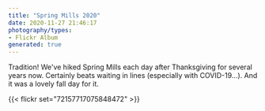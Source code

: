 ```yaml
---
title: "Spring Mills 2020"
date: 2020-11-27 21:46:17
photography/types:
- Flickr Album
generated: true
---
```

Tradition! We've hiked Spring Mills each day after Thanksgiving for several years now. Certainly beats waiting in lines (especially with COVID-19...). And it was a lovely fall day for it.

{{< flickr set="72157717075848472" >}}

